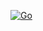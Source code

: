 [![Go](https://github.com/kappa-lab/github-actions-playground/actions/workflows/go.yml/badge.svg)](https://github.com/kappa-lab/github-actions-playground/actions/workflows/go.yml)